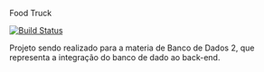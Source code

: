 Food Truck

[![Build Status](https://travis-ci.org/brandonklk/FoodTruck.svg?branch=master)](https://travis-ci.com/brandonklk/FoodTruck)

Projeto sendo realizado para a materia de Banco de Dados 2, que representa a integração do banco de dado ao back-end.
